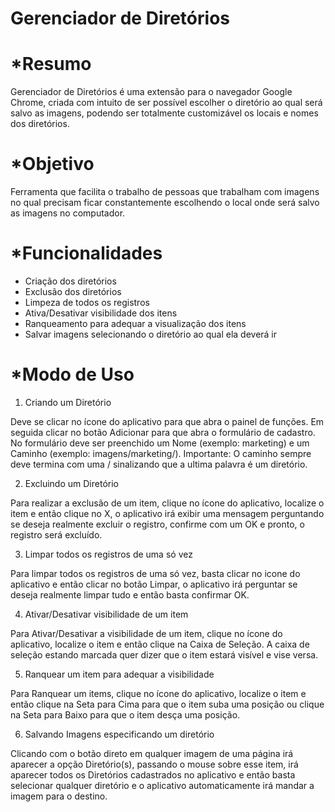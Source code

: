 Gerenciador de Diretórios
==

*Resumo
==
Gerenciador de Diretórios é uma extensão para o navegador Google Chrome, criada com intuito de ser possível escolher o diretório ao qual será salvo as imagens, podendo ser totalmente customizável os locais e nomes dos diretórios.

*Objetivo
==
Ferramenta que facilita o trabalho de pessoas que trabalham com imagens no qual precisam ficar constantemente escolhendo o local onde será salvo as imagens no computador.

*Funcionalidades
==
- Criação dos diretórios
- Exclusão dos diretórios
- Limpeza de todos os registros
- Ativa/Desativar visibilidade dos itens
- Ranqueamento para adequar a visualização dos itens
- Salvar imagens selecionando o diretório ao qual ela deverá ir

*Modo de Uso
==
1. Criando um Diretório

Deve se clicar no ícone do aplicativo para que abra o painel de funções. Em seguida clicar no botão Adicionar para que abra o formulário de cadastro. No formulário deve ser preenchido um Nome (exemplo: marketing) e um Caminho (exemplo: imagens/marketing/). Importante: O caminho sempre deve termina com uma / sinalizando que a ultima palavra é um diretório.

2. Excluindo um Diretório

Para realizar a exclusão de um item, clique no ícone do aplicativo, localize o item e então clique no X, o aplicativo irá exibir uma mensagem perguntando se deseja realmente excluir o registro, confirme com um OK e pronto, o registro será excluído.

3. Limpar todos os registros de uma só vez

Para limpar todos os registros de uma só vez, basta clicar no icone do aplicativo e então clicar no botão Limpar, o aplicativo irá perguntar se deseja realmente limpar tudo e então basta confirmar OK.

4. Ativar/Desativar visibilidade de um item

Para Ativar/Desativar a visibilidade de um item, clique no ícone do aplicativo, localize o item e então clique na Caixa de Seleção. A caixa de seleção estando marcada quer dizer que o item estará visível e vise versa.

5. Ranquear um item para adequar a visibilidade

Para Ranquear um items, clique no ícone do aplicativo, localize o item e então clique na Seta para Cima para que o item suba uma posição ou clique na Seta para Baixo para que o item desça uma posição.

6. Salvando Imagens especificando um diretório

Clicando com o botão direto em qualquer imagem de uma página irá aparecer a opção Diretório(s), passando o mouse sobre esse item, irá aparecer todos os Diretórios cadastrados no aplicativo e então basta selecionar qualquer diretório e o aplicativo automaticamente irá mandar a imagem para o destino.
